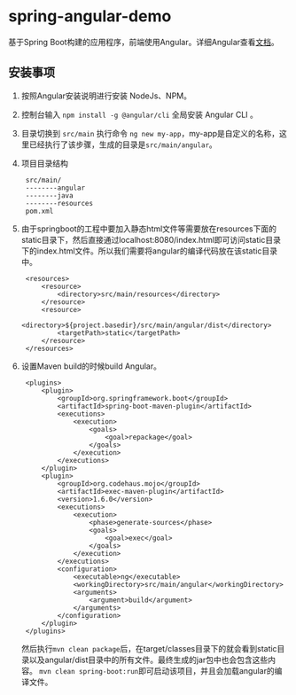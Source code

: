 # spring-angular-demo

基于Spring Boot构建的应用程序，前端使用Angular。详细Angular查看[文档](src/main/angular/README.md)。

## 安装事项

1. 按照Angular安装说明进行安装 NodeJs、NPM。
2. 控制台输入 `npm install -g @angular/cli` 全局安装 Angular CLI 。
3. 目录切换到 `src/main` 执行命令 `ng new my-app`，my-app是自定义的名称，这里已经执行了该步骤，生成的目录是`src/main/angular`。
4. 项目目录结构

        src/main/
        --------angular
        --------java
        --------resources
        pom.xml

5. 由于springboot的工程中要加入静态html文件等需要放在resources下面的static目录下，然后直接通过localhost:8080/index.html即可访问static目录下的index.html文件。所以我们需要将angular的编译代码放在该static目录中。

        <resources>
            <resource>
                <directory>src/main/resources</directory>
            </resource>
            <resource>
                <directory>${project.basedir}/src/main/angular/dist</directory>
                <targetPath>static</targetPath>
            </resource>
        </resources>

6. 设置Maven build的时候build Angular。

        <plugins>
            <plugin>
                <groupId>org.springframework.boot</groupId>
                <artifactId>spring-boot-maven-plugin</artifactId>
                <executions>
                    <execution>
                        <goals>
                            <goal>repackage</goal>
                        </goals>
                    </execution>
                </executions>
            </plugin>
            <plugin>
                <groupId>org.codehaus.mojo</groupId>
                <artifactId>exec-maven-plugin</artifactId>
                <version>1.6.0</version>
                <executions>
                    <execution>
                        <phase>generate-sources</phase>
                        <goals>
                            <goal>exec</goal>
                        </goals>
                    </execution>
                </executions>
                <configuration>
                    <executable>ng</executable>
                    <workingDirectory>src/main/angular</workingDirectory>
                    <arguments>
                        <argument>build</argument>
                    </arguments>
                </configuration>
            </plugin>
        </plugins>

    然后执行`mvn clean package`后，在target/classes目录下的就会看到static目录以及angular/dist目录中的所有文件。最终生成的jar包中也会包含这些内容。
    `mvn clean spring-boot:run`即可启动该项目，并且会加载angular的编译文件。
